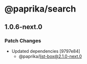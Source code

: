 # @paprika/search

## 1.0.6-next.0

### Patch Changes

- Updated dependencies [9797e84]
  - @paprika/list-box@2.1.0-next.0
